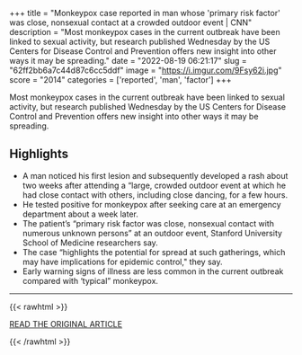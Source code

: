 +++
title = "Monkeypox case reported in man whose 'primary risk factor' was close, nonsexual contact at a crowded outdoor event | CNN"
description = "Most monkeypox cases in the current outbreak have been linked to sexual activity, but research published Wednesday by the US Centers for Disease Control and Prevention offers new insight into other ways it may be spreading."
date = "2022-08-19 06:21:17"
slug = "62ff2bb6a7c44d87c6cc5ddf"
image = "https://i.imgur.com/9Fsy62i.jpg"
score = "2014"
categories = ['reported', 'man', 'factor']
+++

Most monkeypox cases in the current outbreak have been linked to sexual activity, but research published Wednesday by the US Centers for Disease Control and Prevention offers new insight into other ways it may be spreading.

## Highlights

- A man noticed his first lesion and subsequently developed a rash about two weeks after attending a “large, crowded outdoor event at which he had close contact with others, including close dancing, for a few hours.
- He tested positive for monkeypox after seeking care at an emergency department about a week later.
- The patient’s “primary risk factor was close, nonsexual contact with numerous unknown persons” at an outdoor event, Stanford University School of Medicine researchers say.
- The case “highlights the potential for spread at such gatherings, which may have implications for epidemic control," they say.
- Early warning signs of illness are less common in the current outbreak compared with ‘typical” monkeypox.

---

{{< rawhtml >}}
  <p class="article-category">
    <a target="_blank" href="https://www.cnn.com/2022/08/17/health/monkeypox-case-nonsexual-transmission/index.html">READ THE ORIGINAL ARTICLE</a>
  </p>
{{< /rawhtml >}}
